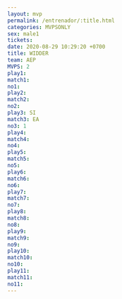 ```yaml
---
layout: mvp
permalink: /entrenador/:title.html
categories: MVPSONLY
sex: male1
tickets: 
date: 2020-08-29 10:29:20 +0700
title: WIDDER
team: AEP
MVPS: 2
play1: 
match1: 
no1: 
play2: 
match2: 
no2: 
play3: SI
match3: EA
no3: 1
play4: 
match4: 
no4: 
play5: 
match5: 
no5: 
play6: 
match6: 
no6: 
play7: 
match7: 
no7: 
play8: 
match8: 
no8: 
play9: 
match9: 
no9: 
play10: 
match10: 
no10: 
play11: 
match11: 
no11:
---
```

